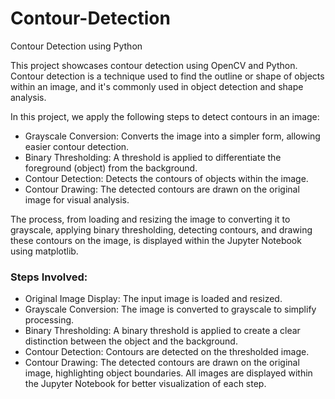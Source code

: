 # Contour-Detection
Contour Detection using Python

This project showcases contour detection using OpenCV and Python. Contour detection is a technique used to find the outline or shape of objects within an image, and it's commonly used in object detection and shape analysis.

In this project, we apply the following steps to detect contours in an image:

- Grayscale Conversion: Converts the image into a simpler form, allowing easier contour detection.
- Binary Thresholding: A threshold is applied to differentiate the foreground (object) from the background.
- Contour Detection: Detects the contours of objects within the image.
- Contour Drawing: The detected contours are drawn on the original image for visual analysis.

The process, from loading and resizing the image to converting it to grayscale, applying binary thresholding, detecting contours, and drawing these contours on the image, is displayed within the Jupyter Notebook using matplotlib.

### Steps Involved:
- Original Image Display: The input image is loaded and resized.
- Grayscale Conversion: The image is converted to grayscale to simplify processing.
- Binary Thresholding: A binary threshold is applied to create a clear distinction between the object and the background.
- Contour Detection: Contours are detected on the thresholded image.
- Contour Drawing: The detected contours are drawn on the original image, highlighting object boundaries.
All images are displayed within the Jupyter Notebook for better visualization of each step.
